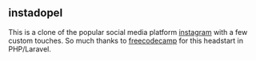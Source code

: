 ## instadopel
This is a clone of the popular social media platform [instagram](https://www.instagram.com/) with a few custom touches. So much thanks to [freecodecamp](https://www.freecodecamp.org/) for this headstart in PHP/Laravel.